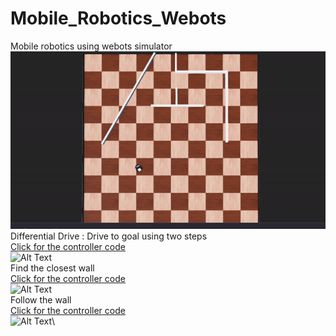 # Mobile_Robotics_Webots
Mobile robotics using webots simulator\
![Alt Text](Documentation/Images/diff_drive.gif)
  Differential Drive : Drive to goal using two steps\
  [Click for the controller code](../module2_assignment/controllers/diff_drive/diff_drive.py)\
![Alt Text](../Documentation/Images/diff_drive.gif)\
  Find the closest wall\
   [Click for the controller code](../module2_assignment/controllers/closest_point/closest_point.py)\
![Alt Text](../Documentation/Images/closest_point.gif)\
  Follow the wall\
   [Click for the controller code](../module2_assignment/controllers/wall_following/wall_following.py) \
![Alt Text](../Documentation/Images/wall_following.gif)\

